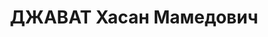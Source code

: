 ---
title: ДЖАВАТ Хасан Мамедович
description: "Род. в 1891, Греция, о-в Крит, турок, обр.: высшее, член ВКП(б). Проживал:\
  \ Москва, ул. 25-го Октября, д. 8, кв. 278. Сотрудник 9-го отдела ГУГБ НКВД СССР\
  \ \n  Арестован 14.06.1937. Обв.: шпионаж. Приговор: в особом порядке, 09.12.1937\
  \ – ВМН. Расстрелян 09.12.1937, г.Москва. \n  Реабилитирован ВК ВС СССР 09.1957"
---